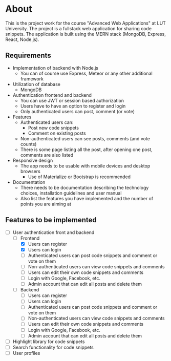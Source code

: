 # About
This is the project work for the course "Advanced Web Applications" at LUT University. The project is a fullstack web application for sharing code snippets. The application is built using the MERN stack (MongoDB, Express, React, Node.js).

## Requirements
- Implementation of backend with Node.js
    - You can of course use Express, Meteor or any other additional framework
- Utilization of database
    - MongoDB
- Authentication frontend and backend
    - You can use JWT or session based authorization
    - Users have to have an option to register and login
    - Only authenticated users can post, comment (or vote)
- Features
    - Authenticated users can:
        - Post new code snippets
        - Comment on existing posts
    - Non-authenticated users can see posts, comments (and vote counts)
    - There is some page listing all the post, after opening one post, comments are also listed
- Responsive design
    - The app needs to be usable with mobile devices and desktop browsers
        - Use of Materialize or Bootstrap is recommended
- Documentation
    - There needs to be documentation describing the technology choices, installation guidelines and user manual
    - Also list the features you have implemented and the number of points you are aiming at



## Features to be implemented
- [ ] User authentication front and backend
  - [ ] Frontend
    - [x] Users can register
    - [x] Users can login
    - [ ] Authenticated users can post code snippets and comment or vote on them
    - [ ] Non-authenticated users can view code snippets and comments
    - [ ] Users can edit their own code snippets and comments
    - [ ] Login with Google, Facebook, etc.
    - [ ] Admin account that can edit all posts and delete them
  - [ ] Backend
    - [ ] Users can register
    - [ ] Users can login
    - [ ] Authenticated users can post code snippets and comment or vote on them
    - [ ] Non-authenticated users can view code snippets and comments
    - [ ] Users can edit their own code snippets and comments
    - [ ] Login with Google, Facebook, etc.
    - [ ] Admin account that can edit all posts and delete them
- [ ] Highlight library for code snippets
- [ ] Search functionality for code snippets
- [ ] User profiles